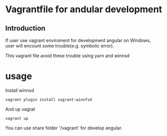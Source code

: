 # Vagrantfile for andular development
## Introduction
If user use vagrant enviroment for development angular on Windows,  
user will encount some trouble(e.g. symbolic error).  

This vagrant file avoid these trouble using yarn and winnsd  

# usage
Install winnsd  
```
vagrant plugin install vagrant-winnfsd
```
And up vagrat  
```
vagrant up
```
You can use share folder '/vagrant' for develop angular.

